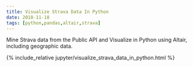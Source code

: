 ```yaml
---
title: Visualize Strava Data In Python
date: 2018-11-18
tags: [python,pandas,altair,strava]
---
```


Mine Strava data from the Public API and Visualize in Python using Altair, including geographic data.

<!-- excerpt separator -->

{% include_relative jupyter/visualize_strava_data_in_python.html %}
